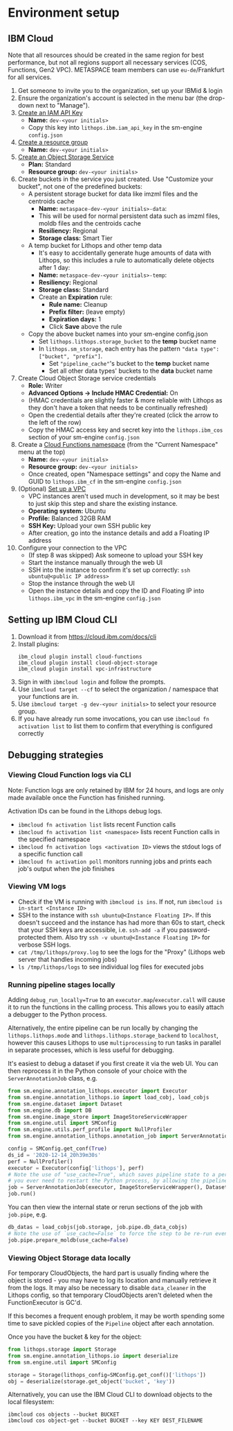 # Environment setup

## IBM Cloud

Note that all resources should be created in the same region for best performance, 
but not all regions support all necessary services (COS, Functions, Gen2 VPC). 
METASPACE team members can use `eu-de`/Frankfurt for all services. 

1. Get someone to invite you to the organization, set up your IBMid & login
2. Ensure the organization's account is selected in the menu bar (the drop-down next to "Manage").
3. [Create an IAM API Key](https://cloud.ibm.com/iam/apikeys)
    * **Name:** `dev-<your initials>`
    * Copy this key into `lithops.ibm.iam_api_key` in the sm-engine `config.json`
4. [Create a resource group](https://cloud.ibm.com/account/resource-groups)
    * **Name:** `dev-<your initials>`
5. [Create an Object Storage Service](https://cloud.ibm.com/objectstorage/create)
    * **Plan:** Standard
    * **Resource group:** `dev-<your initials>`
6. Create buckets in the service you just created. Use "Customize your bucket", not one of the predefined buckets:
    * A persistent storage bucket for data like imzml files and the centroids cache
        * **Name:** `metaspace-dev-<your initials>-data`:
        * This will be used for normal persistent data such as imzml files, moldb files and the centroids cache
        * **Resiliency:** Regional
        * **Storage class:** Smart Tier
    * A temp bucket for Lithops and other temp data  
        * It's easy to accidentally generate huge amounts of data with Lithops, so this includes a rule to automatically delete objects after 1 day:
        * **Name:** `metaspace-dev-<your initials>-temp`:
        * **Resiliency:** Regional
        * **Storage class:** Standard
        * Create an **Expiration** rule:
            * **Rule name:** Cleanup
            * **Prefix filter:** (leave empty)
            * **Expiration days:** 1
            * Click **Save** above the rule
    * Copy the above bucket names into your sm-engine config.json
        * Set `lithops.lithops.storage_bucket` to the **temp** bucket name
        * In `lithops.sm_storage`, each entry has the pattern `"data type": ["bucket", "prefix"]`. 
            * Set `"pipeline_cache"`'s bucket to the **temp** bucket name
            * Set all other data types' buckets to the **data** bucket name
7. Create Cloud Object Storage service credentials
    * **Role:** Writer
    * **Advanced Options -> Include HMAC Credential:** On
    * (HMAC credentials are slightly faster & more reliable with Lithops as they don't have a token that needs to be 
    continually refreshed)
    * Open the credential details after they're created (click the arrow to the left of the row)
    * Copy the HMAC access key and secret key into the `lithops.ibm_cos` section of your sm-engine `config.json`  
8. Create a [Cloud Functions namespace](https://cloud.ibm.com/functions/) (from the "Current Namespace" menu at the top)
    * **Name:** `dev-<your initials>`
    * **Resource group:** `dev-<your initials>`
    * Once created, open "Namespace settings" and copy the Name and GUID to `lithops.ibm_cf` in the sm-engine `config.json`
9. (Optional) [Set up a VPC](https://cloud.ibm.com/vpc-ext/provision/vs)
    * VPC instances aren't used much in development, so it may be best to just skip this step and share the existing instance. 
    * **Operating system:** Ubuntu
    * **Profile:** Balanced 32GB RAM
    * **SSH Key:** Upload your own SSH public key
    * After creation, go into the instance details and add a Floating IP address
10. Configure your connection to the VPC
    * (If step 8 was skipped) Ask someone to upload your SSH key
    * Start the instance manually through the web UI
    * SSH into the instance to confirm it's set up correctly: `ssh ubuntu@<public IP address>`
    * Stop the instance through the web UI
    * Open the instance details and copy the ID and Floating IP into `lithops.ibm_vpc` in the sm-engine `config.json`
     

## Setting up IBM Cloud CLI

1. Download it from https://cloud.ibm.com/docs/cli
2. Install plugins:
    ```
    ibm_cloud plugin install cloud-functions
    ibm_cloud plugin install cloud-object-storage
    ibm_cloud plugin install vpc-infrastructure
    ```
3. Sign in with `ibmcloud login` and follow the prompts.
4. Use `ibmcloud target --cf` to select the organization / namespace that your functions are in.
5. Use `ibmcloud target -g dev-<your initials>` to select your resource group.
6. If you have already run some invocations, you can use `ibmcloud fn activation list` to list them to confirm that everything is configured correctly

## Debugging strategies

### Viewing Cloud Function logs via CLI

Note: Function logs are only retained by IBM for 24 hours, and logs are only made available once the Function has finished running.

Activation IDs can be found in the Lithops debug logs. 

* `ibmcloud fn activation list` lists recent Function calls
* `ibmcloud fn activation list <namespace>` lists recent Function calls in the specified namespace
* `ibmcloud fn activation logs <activation ID>` views the stdout logs of a specific function call
* `ibmcloud fn activation poll` monitors running jobs and prints each job's output when the job finishes

### Viewing VM logs

* Check if the VM is running with `ibmcloud is ins`. If not, run `ibmcloud is in-start <Instance ID>`
* SSH to the instance with `ssh ubuntu@<Instance Floating IP>`. If this doesn't succeed and the instance has had 
more than 60s to start, check that your SSH keys are accessible, i.e. `ssh-add -a` if you password-protected them. 
Also try `ssh -v ubuntu@<Instance Floating IP>` for verbose SSH logs.
* `cat /tmp/lithops/proxy.log` to see the logs for the "Proxy" (Lithops web server that handles incoming jobs)
* `ls /tmp/lithops/logs` to see individual log files for executed jobs

### Running pipeline stages locally

Adding `debug_run_locally=True` to an `executor.map`/`executor.call` will cause it to run the functions in the
calling process. This allows you to easily attach a debugger to the Python process.

Alternatively, the entire pipeline can be run locally by changing the `lithops.lithops.mode` and 
`lithops.lithops.storage_backend` to `localhost`, however this causes Lithops to use `multiprocessing` to run tasks
in parallel in separate processes, which is less useful for debugging.

It's easiest to debug a dataset if you first create it via the web UI. You can then reprocess it in the Python console
of your choice with the `ServerAnnotationJob` class, e.g.

```python
from sm.engine.annotation_lithops.executor import Executor
from sm.engine.annotation_lithops.io import load_cobj, load_cobjs
from sm.engine.dataset import Dataset
from sm.engine.db import DB
from sm.engine.image_store import ImageStoreServiceWrapper
from sm.engine.util import SMConfig
from sm.engine.utils.perf_profile import NullProfiler
from sm.engine.annotation_lithops.annotation_job import ServerAnnotationJob

config = SMConfig.get_conf(True)
ds_id = '2020-12-14_20h39m30s'
perf = NullProfiler()
executor = Executor(config['lithops'], perf)
# Note the use of "use_cache=True", which saves pipeline state to a persistent cache. This saves a lot of time if
# you ever need to restart the Python process, by allowing the pipeline to skip steps that have previously been run.
job = ServerAnnotationJob(executor, ImageStoreServiceWrapper(), Dataset.load(DB(), ds_id), perf, use_cache=True)
job.run()
```

You can then view the internal state or rerun sections of the job with `job.pipe`, e.g.

```python
db_datas = load_cobjs(job.storage, job.pipe.db_data_cobjs)
# Note the use of `use_cache=False` to force the step to be re-run even if it was cached.
job.pipe.prepare_moldb(use_cache=False)
```


### Viewing Object Storage data locally

For temporary CloudObjects, the hard part is usually finding where the object is stored - you may have to log its 
location and manually retrieve it from the logs. It may also be necessary to disable `data_cleaner` in the 
Lithops config, so that temporary CloudObjects aren't deleted when the FunctionExecutor is GC'd.

If this becomes a frequent enough problem, it may be worth spending some time to save pickled copies of the `Pipeline`
object after each annotation.

Once you have the bucket & key for the object:

```python
from lithops.storage import Storage
from sm.engine.annotation_lithops.io import deserialize
from sm.engine.util import SMConfig

storage = Storage(lithops_config=SMConfig.get_conf()['lithops'])
obj = deserialize(storage.get_object('bucket', 'key'))
```   

Alternatively, you can use the IBM Cloud CLI to download objects to the local filesystem:

```
ibmcloud cos objects --bucket BUCKET
ibmcloud cos object-get --bucket BUCKET --key KEY DEST_FILENAME
```